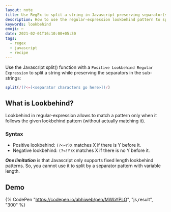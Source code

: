 ```yaml
---
layout: note
title: Use RegEx to split a string in Javascript preserving separator(s)
description: How to use the regular-expression lookbehind pattern to split a string by one or more separators while preserving the separators in the split sub-strings.
keywords: lookbehind
emoji: ✂
date: 2021-02-01T16:10:00+05:30
tags:
  - regex
  - javascript
  - recipe
---
```


Use the Javascript split() function with a `Positive Lookbehind Regular Expression` to split a string while preserving the separators in the sub-strings:

```javascript
split(/(?<=[<separator characters go here>])/)
```

## What is Lookbehind?
Lookbehind in regular-expression allows to match a pattern only when it follows the given lookbehind pattern (without actually matching it).

### Syntax
* Positive lookbehind: `(?<=Y)X` matches X if there is Y before it.
* Negative lookbehind: `(?<!Y)X` matches X if there is no Y before it.

***One limitation*** is that Javascript only supports fixed length lookbehind patterns. So, you cannot use it to split by a separator pattern with variable length.

## Demo
{% CodePen "https://codepen.io/abhiweb/pen/MWbYPLO", "js,result", "300" %}

